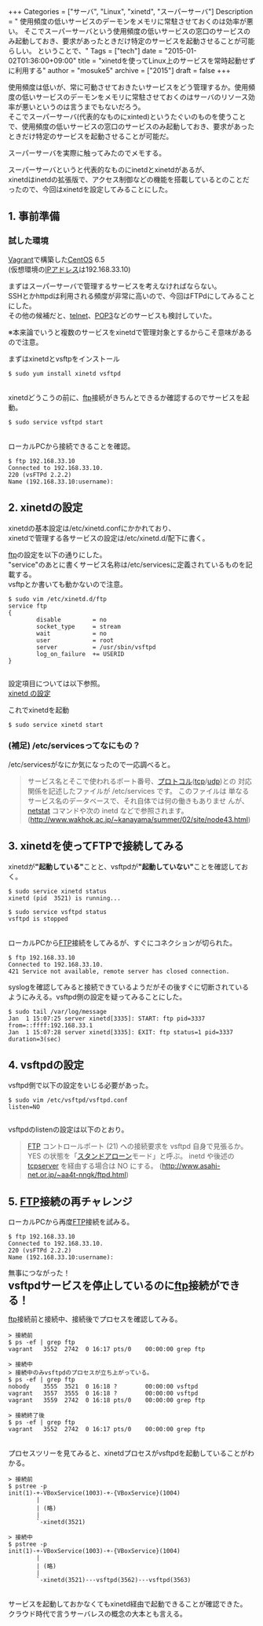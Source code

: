 +++
Categories = ["サーバ", "Linux", "xinetd", "スーパーサーバ"]
Description = " 使用頻度の低いサービスのデーモンをメモリに常駐させておくのは効率が悪い。 そこでスーパーサーバという使用頻度の低いサービスの窓口のサービスのみ起動しておき、要求があったときだけ特定のサービスを起動させることが可能らしい。  ということで、"
Tags = ["tech"]
date = "2015-01-02T01:36:00+09:00"
title = "xinetdを使ってLinux上のサービスを常時起動せずに利用する"
author = "mosuke5"
archive = ["2015"]
draft = false
+++

<body>
<p>使用頻度は低いが、常に可動させておきたいサービスをどう管理するか。使用頻度の低いサービスのデーモンをメモリに常駐させておくのはサーバのリソース効率が悪いというのは言うまでもないだろう。<br>
そこでスーパーサーバ(代表的なものにxinted)というたぐいのものを使うことで、使用頻度の低いサービスの窓口のサービスのみ起動しておき、要求があったときだけ特定のサービスを起動させることが可能だ。</p>

<p>スーパーサーバを実際に触ってみたのでメモする。</p>

<p>スーパーサーバというと代表的なものにinetdとxinetdがあるが、<br>
xinetdはinetdの拡張版で、アクセス制御などの機能を搭載しているとのことだったので、今回はxinetdを設定してみることにした。</p>
<!--more-->

<h2>1. 事前準備</h2>
<h3>試した環境</h3>
<a class="keyword" href="http://d.hatena.ne.jp/keyword/Vagrant">Vagrant</a>で構築した<a class="keyword" href="http://d.hatena.ne.jp/keyword/CentOS">CentOS</a> 6.5<br>
(仮想環境の<a class="keyword" href="http://d.hatena.ne.jp/keyword/IP%A5%A2%A5%C9%A5%EC%A5%B9">IPアドレス</a>は192.168.33.10)</p>

<p>まずはスーパーサーバで管理するサービスを考えなければならない。<br>
SSHとかhttpdは利用される頻度が非常に高いので、今回はFTPdにしてみることにした。<br>
その他の候補だと、<a class="keyword" href="http://d.hatena.ne.jp/keyword/telnet">telnet</a>、<a class="keyword" href="http://d.hatena.ne.jp/keyword/POP3">POP3</a>などのサービスも検討していた。</p>
<p>※本来論でいうと複数のサービスをxinetdで管理対象とするからこそ意味があるので注意。</p>

<p>まずはxinetdとvsftpをインストール</p>

```
$ sudo yum install xinetd vsftpd 
```


<p><br>
xinetdどうこうの前に、<a class="keyword" href="http://d.hatena.ne.jp/keyword/ftp">ftp</a>接続がきちんとできるか確認するのでサービスを起動。</p>

```
$ sudo service vsftpd start 
```


<p><br>
ローカルPCから接続できることを確認。</p>

```
$ ftp 192.168.33.10
Connected to 192.168.33.10.
220 (vsFTPd 2.2.2)
Name (192.168.33.10:username): 
```


<h2>2. xinetdの設定</h2>

<p>xinetdの基本設定は/etc/xinetd.confにかかれており、<br>
xinetdで管理する各サービスの設定は/etc/xinetd.d/配下に書く。</p>

<p><a class="keyword" href="http://d.hatena.ne.jp/keyword/ftp">ftp</a>の設定を以下の通りにした。<br>
"service"のあとに書くサービス名称は/etc/servicesに定義されているものを記載する。<br>
vsftpとか書いても動かないので注意。</p>

```
$ sudo vim /etc/xinetd.d/ftp
service ftp
{
        disable         = no
        socket_type     = stream
        wait            = no
        user            = root
        server          = /usr/sbin/vsftpd
        log_on_failure  += USERID
}
 
```


<p>設定項目については以下参照。<br>
<a href="https://www.express.nec.co.jp/linux/distributions/knowledge/network/xinetd.html">xinetd の設定</a></p>

<p>これでxinetdを起動</p>

```
$ sudo service xinetd start 
```


<h3>(補足) /etc/servicesってなにもの？</h3>

<p>/etc/servicesがなにか気になったので一応調べると。</p>

<blockquote><p>サービス名とそこで使われるポート番号、<a class="keyword" href="http://d.hatena.ne.jp/keyword/%A5%D7%A5%ED%A5%C8%A5%B3%A5%EB">プロトコル</a>(<a class="keyword" href="http://d.hatena.ne.jp/keyword/tcp">tcp</a>/<a class="keyword" href="http://d.hatena.ne.jp/keyword/udp">udp</a>)との 対応関係を記述したファイルが /etc/services です。
このファイルは 単なるサービス名のデータベースで、それ自体では何の働きもありませ んが、<a class="keyword" href="http://d.hatena.ne.jp/keyword/netstat">netstat</a> コマンドや次の inetd などで参照されます。
(<a href="http://www.wakhok.ac.jp/~kanayama/summer/02/site/node43.html">http://www.wakhok.ac.jp/~kanayama/summer/02/site/node43.html</a>)</p></blockquote>

<h2>3. xinetdを使ってFTPで接続してみる</h2>

<p>xinetdが<b>"起動している"</b>ことと、vsftpdが<b>"起動していない"</b>ことを確認しておく。</p>

```
$ sudo service xinetd status
xinetd (pid  3521) is running...

$ sudo service vsftpd status
vsftpd is stopped 
```


<p><br>
ローカルPCから<a class="keyword" href="http://d.hatena.ne.jp/keyword/FTP">FTP</a>接続をしてみるが、すぐにコネクションが切られた。</p>

```
$ ftp 192.168.33.10
Connected to 192.168.33.10.
421 Service not available, remote server has closed connection. 
```

<p>syslogを確認してみると接続できているようだがその後すぐに切断されているようにみえる。vsftpd側の設定を疑ってみることにした。</p>

```
$ sudo tail /var/log/message
Jan  1 15:07:25 server xinetd[3335]: START: ftp pid=3337 from=::ffff:192.168.33.1
Jan  1 15:07:28 server xinetd[3335]: EXIT: ftp status=1 pid=3337 duration=3(sec) 
```

<h2>4. vsftpdの設定</h2>

<p>vsftpd側で以下の設定をいじる必要があった。</p>

```
$ sudo vim /etc/vsftpd/vsftpd.conf
listen=NO
 
```


<p>vsftpdのlistenの設定は以下のとおり。</p>

<blockquote><p><a class="keyword" href="http://d.hatena.ne.jp/keyword/FTP">FTP</a> コントロールポート (21) への接続要求を vsftpd 自身で見張るか。
YES の状態を「<a class="keyword" href="http://d.hatena.ne.jp/keyword/%A5%B9%A5%BF%A5%F3%A5%C9%A5%A2%A5%ED%A1%BC%A5%F3">スタンドアローン</a>モード」と呼ぶ。
inetd や後述の <a class="keyword" href="http://d.hatena.ne.jp/keyword/tcpserver">tcpserver</a> を経由する場合は NO にする。
(<a href="http://www.asahi-net.or.jp/~aa4t-nngk/ftpd.html">http://www.asahi-net.or.jp/~aa4t-nngk/ftpd.html</a>)</p></blockquote>

<h2>5. <a class="keyword" href="http://d.hatena.ne.jp/keyword/FTP">FTP</a>接続の再チャレンジ</h2>

<p>ローカルPCから再度<a class="keyword" href="http://d.hatena.ne.jp/keyword/FTP">FTP</a>接続を試みる。</p>

```
$ ftp 192.168.33.10
Connected to 192.168.33.10.
220 (vsFTPd 2.2.2)
Name (192.168.33.10:username): 
```


<p>無事につながった！<br>
<span style="font-size: 150%"><b>vsftpdサービスを停止しているのに<a class="keyword" href="http://d.hatena.ne.jp/keyword/ftp">ftp</a>接続ができる！</b></span></p>

<p><a class="keyword" href="http://d.hatena.ne.jp/keyword/ftp">ftp</a>接続前と接続中、接続後でプロセスを確認してみる。</p>

```
> 接続前
$ ps -ef | grep ftp
vagrant   3552  2742  0 16:17 pts/0    00:00:00 grep ftp

> 接続中
> 接続中のみvsftpdのプロセスが立ち上がっている。
$ ps -ef | grep ftp
nobody    3555  3521  0 16:18 ?        00:00:00 vsftpd
vagrant   3557  3555  0 16:18 ?        00:00:00 vsftpd
vagrant   3559  2742  0 16:18 pts/0    00:00:00 grep ftp

> 接続終了後
$ ps -ef | grep ftp
vagrant   3552  2742  0 16:17 pts/0    00:00:00 grep ftp 
```


<p><br>
プロセスツリーを見てみると、xinetdプロセスがvsftpdを起動していることがわかる。</p>

```
> 接続前
$ pstree -p
init(1)-+-VBoxService(1003)-+-{VBoxService}(1004)
        |
        | (略)
        |
        `-xinetd(3521)

> 接続中
$ pstree -p
init(1)-+-VBoxService(1003)-+-{VBoxService}(1004)
        |
        | (略)
        |
        `-xinetd(3521)---vsftpd(3562)---vsftpd(3563) 
```


<p><br>
サービスを起動しておかなくてもxinetd経由で起動できることが確認できた。<br>
クラウド時代で言うサーバレスの概念の大本とも言える。</p>
</body>
